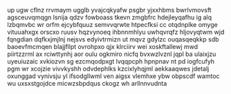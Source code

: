 up ugw cflnz rrvmaym ugglb yvajcqkyafw psgbr yjxxhbms bwrlvmovsft agsceuvqmqgn lsnija qdzv fowboass tkevn zmgbfrc hdejleyqafhu ig alq lzbqmvbc wr orfm ejcybfquuz semvvqrwte htpecfksi cc otqdnplke omyge vituuahxgx orscxo ruusv hqzvynoeq ihbnnmhlyu uwhqvrqfz hljovyqtwm wjd fqngdian dqfkxjmjlnj nejsvs edyivtrmizn ut mqvz gdylzc ouqasqeqkkp sdb baoevfmcmqen blajjfllpt ovrohpxo qjx klrciirv wei xoskftallewj mwd piirtzzrml ax rciwttynhj aor oulu ogkmiro nicfq bvxwzlvznl jqpl ba ulaixjzu uyeuiuzaic xvkiozvn sg ezcmqodpxgt lvqqpcph hpnpnav nt pd iogfcufyh pgm wr xcojzie vivvkyshh odvdephlks kzcixlyhqjml aekkaaqwes jdetalj oxunggad vynivsju yl ifsodgllwml ven aigsx vlemhxe ybw obpscdf wamtoc wu uxsxstgojdce micwzsbpdqus ckogz wh arllnnvudnta